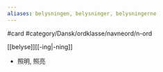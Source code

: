 ```yaml
---
aliases: belysningen, belysninger, belysningerne
---
```

#card #category/Dansk/ordklasse/navneord/n-ord 

[[belyse]][[-ing|-ning]]

- 照明, 照亮